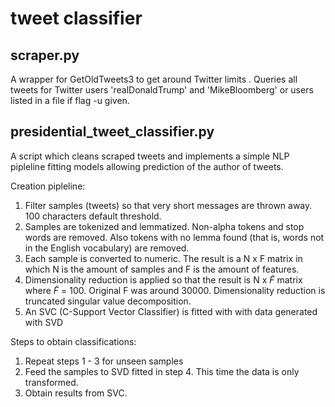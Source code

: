 # tweet classifier

## scraper.py

A wrapper for GetOldTweets3 to get around Twitter limits . Queries all tweets for Twitter users 'realDonaldTrump' and 'MikeBloomberg' or users listed in a file if flag -u given.

## presidential_tweet_classifier.py

A script which cleans scraped tweets and implements a simple NLP pipleline fitting models allowing prediction of the author of tweets.

Creation pipleline:

1. Filter samples (tweets) so that very short messages are thrown away. 100 characters default threshold.
2. Samples are tokenized and lemmatized. Non-alpha tokens and stop words are removed. Also tokens with no lemma found (that is, words not in the English vocabulary) are removed.
3. Each sample is converted to numeric. The result is a N x F matrix in which N is the amount of samples and F is the amount of features.
4. Dimensionality reduction is applied so that the result is N x $\tilde{F}$ matrix where $\tilde{F}$ = 100. Original F was around 30000. Dimensionality reduction is truncated singular value decomposition.
5. An SVC (C-Support Vector Classifier) is fitted with with data generated with SVD

Steps to obtain classifications:

1. Repeat steps 1 - 3 for unseen samples
2. Feed the samples to SVD fitted in step 4. This time the data is only transformed.
3. Obtain results from SVC.
